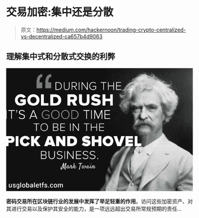 # 交易加密:集中还是分散

> 原文：<https://medium.com/hackernoon/trading-crypto-centralized-vs-decentralized-ca657b4d9063>

## 理解集中式和分散式交换的利弊

![](img/bdad9a842bcaec3fa015c1a3197205de.png)

**密码交易所在区块链行业的发展中发挥了举足轻重的作用**。访问这些加密资产、对其进行交易以及保护其安全的能力，是一项远远超出交易所常规预期的责任…